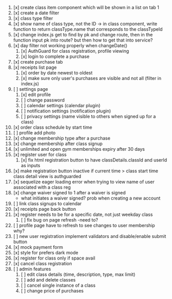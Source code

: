 1. [x] create class item component which will be shown in a list on tab 1
2. [x] create a date filter
3. [x] class type filter
4. [x] show name of class type, not the ID -> in class component, write function to return classType.name that corresponds to the classTypeId
5. [x] change index.js get to find by pk and change route, then in the function input pk into route? but then how to get that into service?
6. [x] day filter not working properly when changeDate()
   1. [x] AuthGuard for class registration, profile viewing
   2. [x] login to complete a purchase
7. [x] create purchase tab
8. [x] receipts list page 
   1. [x] order by date newest to oldest
   2. [x] make sure only user's purchases are visible and not all (filter in index.js)
9. [ ] settings page
   1. [x] edit profile 
   2. [ ] change password 
   3. [ ] calendar settings (calendar plugin)
   4. [ ] notification settings (notification plugin)
   5. [ ] privacy settings (name visible to others when signed up for a class)
10. [x] order class schedule by start time
11. [ ] profile add photo
12. [x] change membership type after a purchase
13. [x] change membership after class signup
14. [x] unlimited and open gym memberships expiry after 30 days
15. [x] register user for class
    1. [x] fix html registration button to have classDetails.classId and userId as inputs
16. [x] make registration button inactive if current time > class start time class detail view is authguarded
17. [x] sequelize eager loading error when trying to view name of user associated with a class reg
18. [x] change waiver signed to 1 after a waiver is signed
    - what initiates a waiver signed? prob when creating a new account
19. [ ] link class signups to calendar
20. [x] receipts page back button
21. [x] register needs to be for a specific date, not just weekday class
    1. [ ] fix bug on page refresh -need to?
22. [ ] profile page have to refresh to see changes to user membership why?
23. [ ] new user registration implement validators and disable/enable submit button
24. [x] mock payment form
25. [x] style for prefers dark mode
26. [x] register for class only if space avail
27. [x] cancel class registration
28. [ ] admin features
    1. [ ] edit class details (time, description, type, max limit)
    2. [ ] add and delete classes
    3. [ ] cancel single instance of a class
    4. [ ] change price of purchases
